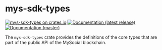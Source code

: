# mys-sdk-types

[![mys-sdk-types on crates.io](https://img.shields.io/crates/v/mys-sdk-types)](https://crates.io/crates/mys-sdk-types)
[![Documentation (latest release)](https://img.shields.io/badge/docs-latest-brightgreen)](https://docs.rs/mys-sdk-types)
[![Documentation (master)](https://img.shields.io/badge/docs-master-59f)](https://mystenlabs.github.io/mys-rust-sdk/mys_sdk_types/)

The `mys-sdk-types` crate provides the definitions of the core types that are
part of the public API of the MySocial blockchain.
